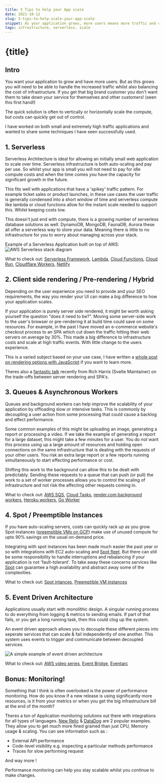 ```yaml
---
title: 5 Tips to help your App scale
date: 2021-10-12
slug: 5-tips-to-help-scale-your-app-scale
snippet: As your application grows, more users means more traffic and often applicaitons can feel the growing pains. How do you ensure your application & infrastructure can deal with the growing demand?
tags: infrastructure, serverless, scale
---
```


# {title}

## Intro 

You want your application to grow and have more users. But as this grows you will need to be able to handle the increased traffic whilst also balancing the cost of infrastructure. If you get that big brand customer you don't want them to take down your service for themselves and other customers! (seen this first hand!)

The quick solution is often to vertically or horizontally scale the compute, but costs can quickly get out of control. 

I have worked on both small and extremely high traffic applications and wanted to share some techniques I have seen successfully used. 


## 1. Serverless 

Serverless Architecture is ideal for allowing an initially small web application to scale over time. Serverless infrastructure is both auto-scaling and pay per use. So whilst your app is small you will not need to pay for idle compute costs and when the time comes you have the capacity for significant growth in the future.

This fits well with applications that have a 'spikey' traffic pattern. For example ticket sales or product launches, in these use cases the user traffic is generally condensed into a short window of time and serverless compute like lambda or cloud functions allow for the instant scale needed to support this. Whilst keeping costs low. 

This doesn't just end with compute, there is a growing number of serverless database solutions as well. DynamoDB, MongoDB, FaunaDB, Aurora these all offer a serverless way to store your data. Meaning there is little to no infrastructure for you to worry about managing across your stack.

Example of a Serverless Application built on top of AWS:
![AWS Serverless stack diagram](https://d1.awsstatic.com/diagrams/Serverless_Architecture.5434f715486a0bdd5786cd1c084cd96efa82438f.png "AWS Serverless Stack from https://aws.amazon.com/getting-started/hands-on/build-serverless-web-app-lambda-apigateway-s3-dynamodb-cognito/")

What to check out: [Serverless Framework](https://www.serverless.com/), [Lambda](https://aws.amazon.com/lambda/), [Cloud Functions](https://cloud.google.com/functions), [Cloud Run](https://cloud.google.com/run), [Cloudflare Workers](https://workers.cloudflare.com/), [Netlify](https://www.netlify.com/)

## 2. Client side rendering / Pre-rendering / Hybrid 

Depending on the user experience you need to provide and your SEO requirements, the way you render your UI can make a big difference to how your application scales. 

If your application is purely server side rendered, it might be worth asking yourself the question "does it need to be?". Moving some server-side work to the user's browser or pre-rendering it at build time could save on some resources. For example, in the past I have moved an e-commerce website's checkout process to an SPA which cut down the traffic hitting their web servers on average by 30%. This made a big difference to infrastructure costs and scale at high traffic events. With little change to the users experience. 

This is a varied subject based on your use case, I have written a [whole post on rendering options with JavaScript](https://aidangee.dev/blog/quick-tip-javascript-rendering) if you want to learn more.

Theres also a [fantastic talk](https://www.youtube.com/watch?v=860d8usGC0o) recently from Rich Harris (Svelte Maintainer) on the trade-offs between server rendering and SPA's. 

## 3. Queues & Asynchronous Workers

Queues and background workers can help improve the scalability of your application by offloading slow or intensive tasks. This is commonly by decoupling a user action from some processing that could cause a backlog and effect performance.

Some common examples of this might be uploading an image, generating a report or processing a video. If we take the example of generating a report for a large dataset, this might take a few minutes for a user. You do *not* want this process using up a large amount of resources and holding open connections on the same infrastructure that is dealing with the requests of your other users. You risk an extra large report or a few reports running simultaneously to start effecting performance or cost. 

Shifting this work to the background can allow this to be dealt with predictably. Sending these requests to a queue that can push (or pull) the work to a set of worker processes allows you to control the scaling of infrastructure and not risk the affecting other requests coming in. 

What to check out: [AWS SQS](https://aws.amazon.com/sqs/), [Cloud Tasks](https://cloud.google.com/tasks), [render.com background workers](https://render.com/docs/background-workers), [Heroku workers](https://devcenter.heroku.com/articles/background-jobs-queueing), [Go Worker](https://github.com/gocraft/work)

## 4. Spot / Preemptible Instances

If you have auto-scaling servers, costs can quickly rack up as you grow. Spot instances ([preemptible VMs on GCP](https://cloud.google.com/compute/docs/instances/preemptible)) make use of unused compute for upto 90% savings on the usual on-demand price. 

Integrating with spot instances has been made much easier the past year or so with integrations with EC2 auto-scaling and [Spot fleet](https://docs.aws.amazon.com/AWSEC2/latest/UserGuide/spot-fleet.html). But there can still be some responsibility to handle interruptions and rebalancing if your application is not 'fault-tolerant'. To take away these concerns services like [Spot](https://spot.io/solutions/amazon-web-services/) can guarantee a high availability and abstract away some of the complexities. 


What to check out: [Spot intances](https://aws.amazon.com/ec2/spot/), [Preemptible VM instances](https://cloud.google.com/compute/docs/instances/preemptible)


## 5. Event Driven Architecture

Applications usually start with monolithic design. A singular running process to do everything from logging & metrics to sending emails. If part of that fails, or you get a long running task, then this could clog up the system.

An event driven approach allows you to decouple these different pieces into seperate services that can scale & fail independently of one another. This system uses events to trigger and communicate between decoupled services. 

![A simple example of event driven architecture](https://res.cloudinary.com/wubo/image/upload/f_auto/v1634050228/blog/simple-event-driven-architecture-diagram_zsgrmg.png)



What to check out: [AWS video series](https://pages.awscloud.com/AWS-Learning-Path-How-to-Use-Amazon-EventBridge-to-Build-Decoupled-Event-Driven-Architectures_2020_LP_0001-SRV.html), [Event Bridge](), [Eventarc](https://cloud.google.com/eventarc/docs/overview])

## Bonus: Monitoring!

Something that I think is often overlooked is the power of performance monitoring. How do you know if a new release is using significantly more resources, is it from your metrics or when you get the big infrastructure bill at the end of the month?

Theres a ton of Application monitoring solutions out there with integrations for all types of languages. [New Relic](https://newrelic.com/) & [DataDog](https://www.datadoghq.com/) are 2 popular examples. They allow you to get much more fined grained than just CPU, Memory usage & scaling. You can see information such as :

- External API performance
- Code-level visibility e.g. inspecting a particular methods performance
- Traces for slow performing request

And way more !

Performance monitoring can help you stay scalable whilst you continue to make changes. 
